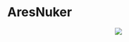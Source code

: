 # AresNuker
<p align="center">
  <img src="https://raw.githubusercontent.com/Ayuly3851/AresNuker/main/preview/banner.png?token=GHSAT0AAAAAACAQIWZTMC3FERLVHKPOQAHEZEY3BPA"/>
</p>
